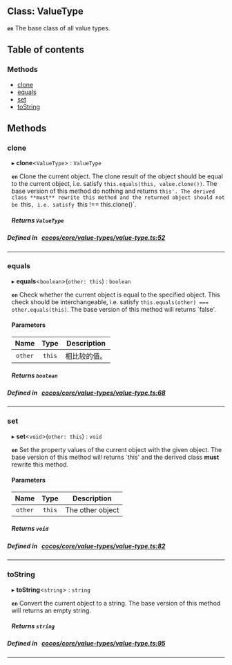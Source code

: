 
## Class: ValueType







**`en`** The base class of all value types.


<div class="table-of-content">
<h2>Table of contents</h2>


### Methods

- [ clone](#clone)
- [ equals](#equals)
- [ set](#set)
- [ toString](#toString)
</div>

## Methods

### clone
<div style="margin-left: 10px;">

▸   **clone**<`ValueType`\> : `ValueType`




**`en`** 
Clone the current object. The clone result of the object should be equal to the current object, i.e. satisfy `this.equals(this, value.clone())`.
The base version of this method do nothing and returns `this'.
The derived class **must** rewrite this method and the returned object should not be `this`, i.e. satisfy `this !== this.clone()`.




<!---->
<!--    #### Returns `ValueType` The cloned object
-->
<!---->


##### Returns `ValueType`




</div>

##### Defined in &nbsp;   [cocos/core/value-types/value-type.ts:52](https://github.com/cocos-creator/engine/blob/c7bf6b8a9/cocos/core/value-types/value-type.ts#L52)&nbsp;
___
### equals
<div style="margin-left: 10px;">

▸   **equals**<`boolean`\>(`other: this`) : `boolean`




**`en`** 
Check whether the current object is equal to the specified object.
This check should be interchangeable, i.e. satisfy `this.equals(other) === other.equals(this)`.
The base version of this method will returns `false'.




<!---->
<!--    #### Returns `boolean` 相等则返回 &#x60;true&#x60;，否则返回 &#x60;false&#x60;。
-->
<!---->

#### Parameters

| Name | Type | Description |
| :------: | :------: | :------: |
| `other` | `this` | 相比较的值。  |



##### Returns `boolean`




</div>

##### Defined in &nbsp;   [cocos/core/value-types/value-type.ts:68](https://github.com/cocos-creator/engine/blob/c7bf6b8a9/cocos/core/value-types/value-type.ts#L68)&nbsp;
___
### set
<div style="margin-left: 10px;">

▸   **set**<`void`\>(`other: this`) : `void`




**`en`** 
Set the property values of the current object with the given object.
The base version of this method will returns `this' and the derived class **must** rewrite this method.




<!---->
<!--    #### Returns `void` -->
<!---->

#### Parameters

| Name | Type | Description |
| :------: | :------: | :------: |
| `other` | `this` | The other object  |



##### Returns `void`




</div>

##### Defined in &nbsp;   [cocos/core/value-types/value-type.ts:82](https://github.com/cocos-creator/engine/blob/c7bf6b8a9/cocos/core/value-types/value-type.ts#L82)&nbsp;
___
### toString
<div style="margin-left: 10px;">

▸   **toString**<`string`\> : `string`




**`en`** 
Convert the current object to a string.
The base version of this method will returns an empty string.




<!---->
<!--    #### Returns `string` The string representation of the current object
-->
<!---->


##### Returns `string`




</div>

##### Defined in &nbsp;   [cocos/core/value-types/value-type.ts:95](https://github.com/cocos-creator/engine/blob/c7bf6b8a9/cocos/core/value-types/value-type.ts#L95)&nbsp;
___
<!---->



